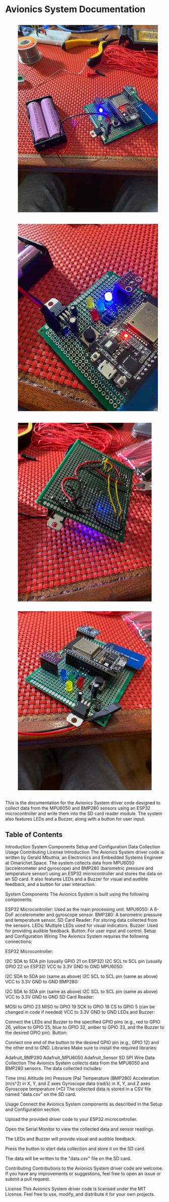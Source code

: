 # Avionics System Documentation

<div style="display: flex; flex-direction: row; flex-wrap: wrap;">
  <figure style="margin-right: 20px; margin-bottom: 20px; flex: 1 1 300px;">
    <img src="/Images/Avionics With Battery.jpeg" alt="" style="width: 100%; height: auto;">
    <figcaption></figcaption>
  </figure>
  <figure style="margin-right: 20px; margin-bottom: 20px; flex: 1 1 300px;">
    <img src="/Images/Avionics Closeup.jpeg" alt="" style="width: 100%; height: auto;">
    <figcaption></figcaption>
  </figure>
  <figure style="flex: 1 1 300px;">
    <img src="/Images/Avionics Rearview.jpeg" alt="" style="width: 100%; height: auto;">
    <figcaption></figcaption>
  </figure>
  <figure style="flex: 1 1 300px;">
    <img src="/Images/Avionics Unplugged.jpeg" alt="" style="width: 100%; height: auto;">
    <figcaption></figcaption>
  </figure>
</div>


This is the documentation for the Avionics System driver code designed to collect data from the MPU6050 and BMP280 sensors using an ESP32 microcontroller and write them into the SD card reader module. The system also features LEDs and a Buzzer, along with a button for user input.

## Table of Contents
Introduction
System Components
Setup and Configuration
Data Collection
Usage
Contributing
License
Introduction
The Avionics System driver code is written by Gerald Mbuthia, an Electronics and Embedded Systems Engineer at Omarichet.Space. The system collects data from MPU6050 (accelerometer and gyroscope) and BMP280 (barometric pressure and temperature sensor) using an ESP32 microcontroller and stores the data on an SD card. It also features LEDs and a Buzzer for visual and audible feedback, and a button for user interaction.

System Components
The Avionics System is built using the following components:

ESP32 Microcontroller: Used as the main processing unit.
MPU6050: A 6-DoF accelerometer and gyroscope sensor.
BMP280: A barometric pressure and temperature sensor.
SD Card Reader: For storing data collected from the sensors.
LEDs: Multiple LEDs used for visual indicators.
Buzzer: Used for providing audible feedback.
Button: For user input and control.
Setup and Configuration
Wiring
The Avionics System requires the following connections:

ESP32 Microcontroller:

I2C SDA to SDA pin (usually GPIO 21 on ESP32)
I2C SCL to SCL pin (usually GPIO 22 on ESP32)
VCC to 3.3V
GND to GND
MPU6050:

I2C SDA to SDA pin (same as above)
I2C SCL to SCL pin (same as above)
VCC to 3.3V
GND to GND
BMP280:

I2C SDA to SDA pin (same as above)
I2C SCL to SCL pin (same as above)
VCC to 3.3V
GND to GND
SD Card Reader:

MOSI to GPIO 23
MISO to GPIO 19
SCK to GPIO 18
CS to GPIO 5 (can be changed in code if needed)
VCC to 3.3V
GND to GND
LEDs and Buzzer:

Connect the LEDs and Buzzer to the specified GPIO pins (e.g., red to GPIO 26, yellow to GPIO 25, blue to GPIO 32, amber to GPIO 33, and the Buzzer to the desired GPIO pin).
Button:

Connect one end of the button to the desired GPIO pin (e.g., GPIO 12) and the other end to GND.
Libraries
Make sure to install the required libraries:

Adafruit_BMP280
Adafruit_MPU6050
Adafruit_Sensor
SD
SPI
Wire
Data Collection
The Avionics System collects data from the MPU6050 and BMP280 sensors. The data collected includes:

Time (ms)
Altitude (m)
Pressure (Pa)
Temperature (BMP280)
Acceleration (m/s^2) in X, Y, and Z axes
Gyroscope data (rad/s) in X, Y, and Z axes
Gyroscope temperature (*C)
The collected data is stored in a CSV file named "data.csv" on the SD card.

Usage
Connect the Avionics System components as described in the Setup and Configuration section.

Upload the provided driver code to your ESP32 microcontroller.

Open the Serial Monitor to view the collected data and sensor readings.

The LEDs and Buzzer will provide visual and audible feedback.

Press the button to start data collection and store it on the SD card.

The data will be written to the "data.csv" file on the SD card.

Contributing
Contributions to the Avionics System driver code are welcome. If you have any improvements or suggestions, feel free to open an issue or submit a pull request.

License
This Avionics System driver code is licensed under the MIT License. Feel free to use, modify, and distribute it for your own projects.
